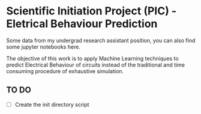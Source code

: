 # Scientific Initiation Project (PIC) - Eletrical Behaviour Prediction
Some data from my undergrad research assistant position, you can also find some jupyter notebooks here.

The objective of this work is to apply Machine Learning techniques to predict Electrical Behaviour of circuits instead of the traditional and time consuming procedure of exhaustive simulation.

## TO DO
 - [ ] Create the init directory script